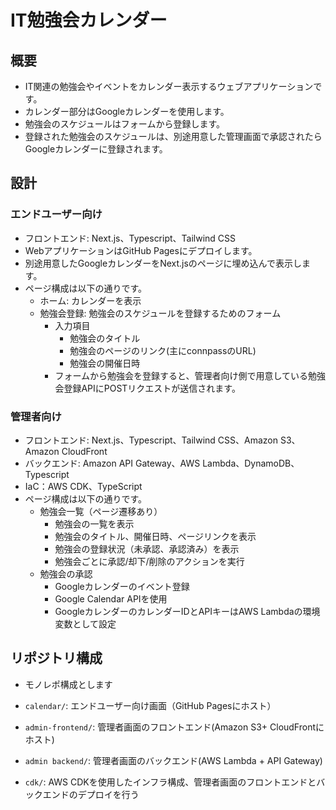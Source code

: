 # IT勉強会カレンダー

## 概要

- IT関連の勉強会やイベントをカレンダー表示するウェブアプリケーションです。
- カレンダー部分はGoogleカレンダーを使用します。
- 勉強会のスケジュールはフォームから登録します。
- 登録された勉強会のスケジュールは、別途用意した管理画面で承認されたらGoogleカレンダーに登録されます。

## 設計

### エンドユーザー向け

- フロントエンド: Next.js、Typescript、Tailwind CSS
- WebアプリケーションはGitHub Pagesにデプロイします。
- 別途用意したGoogleカレンダーをNext.jsのページに埋め込んで表示します。
- ページ構成は以下の通りです。
  - ホーム: カレンダーを表示
  - 勉強会登録: 勉強会のスケジュールを登録するためのフォーム
    - 入力項目
      - 勉強会のタイトル
      - 勉強会のページのリンク(主にconnpassのURL)
      - 勉強会の開催日時
    - フォームから勉強会を登録すると、管理者向け側で用意している勉強会登録APIにPOSTリクエストが送信されます。

### 管理者向け

- フロントエンド: Next.js、Typescript、Tailwind CSS、Amazon S3、Amazon CloudFront
- バックエンド: Amazon API Gateway、AWS Lambda、DynamoDB、Typescript
- IaC：AWS CDK、TypeScript
- ページ構成は以下の通りです。
  - 勉強会一覧（ページ遷移あり）
    - 勉強会の一覧を表示
    - 勉強会のタイトル、開催日時、ページリンクを表示
    - 勉強会の登録状況（未承認、承認済み）を表示
    - 勉強会ごとに承認/却下/削除のアクションを実行
  - 勉強会の承認
    - Googleカレンダーのイベント登録  
    - Google Calendar APIを使用
    - GoogleカレンダーのカレンダーIDとAPIキーはAWS Lambdaの環境変数として設定

## リポジトリ構成

- モノレポ構成とします

- `calendar/`: エンドユーザー向け画面（GitHub Pagesにホスト）
- `admin-frontend/`: 管理者画面のフロントエンド(Amazon S3+ CloudFrontにホスト)
- `admin backend/`: 管理者画面のバックエンド(AWS Lambda + API Gateway)
- `cdk/`: AWS CDKを使用したインフラ構成、管理者画面のフロントエンドとバックエンドのデプロイを行う


